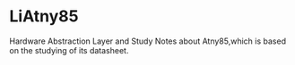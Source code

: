 # LiAtny85
Hardware Abstraction Layer and Study Notes about Atny85,which is based on the studying of its datasheet.
